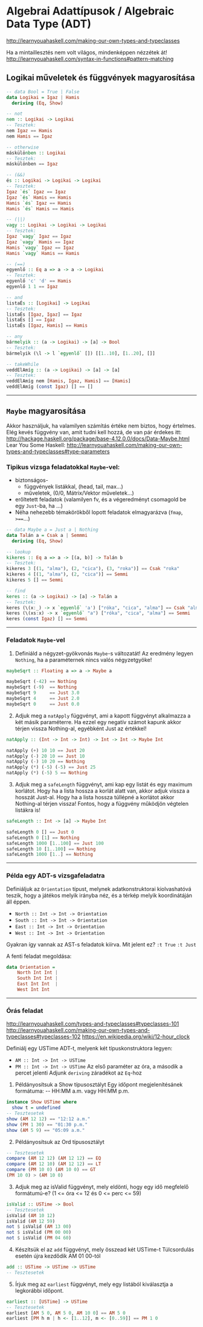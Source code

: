 # Algebrai Adattípusok / Algebraic Data Type (ADT)

http://learnyouahaskell.com/making-our-own-types-and-typeclasses

Ha a mintaillesztés nem volt világos, mindenképpen nézzétek át!
http://learnyouahaskell.com/syntax-in-functions#pattern-matching

## Logikai műveletek és függvények magyarosítása
```Haskell
-- data Bool = True | False
data Logikai = Igaz | Hamis
  deriving (Eq, Show)

-- not
nem :: Logikai -> Logikai
-- Tesztek:
nem Igaz == Hamis
nem Hamis == Igaz

-- otherwise
máskülönben :: Logikai
-- Tesztek:
máskülönben == Igaz

-- (&&)
és :: Logikai -> Logikai -> Logikai
-- Tesztek:
Igaz `és` Igaz == Igaz
Igaz `és` Hamis == Hamis
Hamis `és` Igaz == Hamis
Hamis `és` Hamis == Hamis

-- (||)
vagy :: Logikai -> Logikai -> Logikai
-- Tesztek:
Igaz `vagy` Igaz == Igaz
Igaz `vagy` Hamis == Igaz
Hamis `vagy` Igaz == Igaz
Hamis `vagy` Hamis == Hamis

-- (==)
egyenlő :: Eq a => a -> a -> Logikai
-- Tesztek:
egyenlő 'c' 'd' == Hamis
egyenlő 1 1 == Igaz

-- and
listaÉs :: [Logikai] -> Logikai
-- Tesztek:
listaÉs [Igaz, Igaz] == Igaz
listaÉs [] == Igaz
listaÉs [Igaz, Hamis] == Hamis

-- any
bármelyik :: (a -> Logikai) -> [a] -> Bool
-- Tesztek:
bármelyik (\l -> l `egyenlő` []) [[1..10], [1..20], []]

-- takeWhile
veddElAmíg :: (a -> Logikai) -> [a] -> [a]
-- Tesztek:
veddElAmíg nem [Hamis, Igaz, Hamis] == [Hamis]
veddElAmíg (const Igaz) [] == []
```
---
## `Maybe` magyarosítása
Akkor használjuk, ha valamilyen számítás értéke nem biztos, hogy értelmes.
Elég kevés függvény van, amit tudni kell hozzá, de van pár érdekes itt:
http://hackage.haskell.org/package/base-4.12.0.0/docs/Data-Maybe.html
Lear You Some Haskell:
http://learnyouahaskell.com/making-our-own-types-and-typeclasses#type-parameters

### Tipikus vizsga feladatokkal `Maybe`-vel:
- biztonságos-
	- függvények listákkal, (head, tail, max...)
	- műveletek, (0/0, Mátrix/Vektor műveletek...)
- erőltetett feladatok (valamilyen fv, és a végeredményt csomagold be egy `Just`-ba, ha ...)
- Néha nehezebb témakörökből lopott feladatok elmagyarázva (`fmap`, `>==`...)

```Haskell
-- data Maybe a = Just a | Nothing
data Talán a = Csak a | Semmmi
  deriving (Eq, Show)

-- lookup
kikeres :: Eq a => a -> [(a, b)] -> Talán b
-- Tesztek:
kikeres 3 [(1, "alma"), (2, "cica"), (3, "roka")] == Csak "roka"
kikeres 4 [(1, "alma"), (2, "cica")] == Semmi
kikeres 5 [] == Semmi

-- find
keres :: (a -> Logikai) -> [a] -> Talán a
-- Tesztek:
keres (\(x:_) -> x `egyenlő` 'a') ["róka", "cica", "alma"] == Csak "alma"
keres (\(xs:x) -> x `egyenlő` "a") ["róka", "cica", "alma"] == Semmi
keres (const Igaz) [] == Semmi
```
---
### Feladatok `Maybe`-vel
1. Definiáld a négyzet-gyökvonás `Maybe`-s változatát! 
Az eredmény legyen `Nothing`, ha a paraméternek nincs valós négyzetgyöke!

```haskell
maybeSqrt :: Floating a => a -> Maybe a

maybeSqrt (-42) == Nothing
maybeSqrt (-9)  == Nothing
maybeSqrt 9     == Just 3.0
maybeSqrt 4     == Just 2.0
maybeSqrt 0     == Just 0.0
```

2. Adjuk meg a `natApply` függvényt, ami a kapott függvényt alkalmazza a két másik paraméterre. 
Ha ezzel egy negatív számot kapunk akkor térjen vissza Nothing-al, egyébként Just az értékkel!

```haskell
natApply :: (Int -> Int -> Int) -> Int -> Int -> Maybe Int

natApply (+) 10 10 == Just 20
natApply (-) 20 10 == Just 10
natApply (-) 10 20 == Nothing
natApply (*) (-5) (-5) == Just 25 
natApply (*) (-5) 5 == Nothing 
```

3. Adjuk meg a `safeLength` függvényt, ami kap egy listát és egy maximum korlátot. Hogy ha a lista hossza a korlát alatt van, akkor adjuk vissza a hosszát Just-al. Hogy ha a lista hossza túllépné a korlátot akkor Nothing-al térjen vissza! Fontos, hogy a függvény működjön végtelen listákra is!
```haskell
safeLength :: Int -> [a] -> Maybe Int

safeLength 0 [] == Just 0
safeLength 0 [1] == Nothing
safeLength 1000 [1..100] == Just 100
safeLength 10 [1..100] == Nothing
safeLength 1000 [1..] == Nothing
```
---
### Példa egy ADT-s vizsgafeladatra
Definiáljuk az `Orientation` típust, melynek adatkonstruktorai kiolvashatóvá teszik, hogy a játékos melyik irányba néz, és a térkép melyik koordinátáján áll éppen. 

- `North :: Int -> Int -> Orientation`
- `South :: Int -> Int -> Orientation`
- `East :: Int -> Int -> Orientation`
- `West :: Int -> Int -> Orientation`

Gyakran így vannak az AST-s feladatok kiírva. Mit jelent ez?
`:t True`
`:t Just`

A fenti feladat megoldása:

```Haskell
data Orientation = 
	North Int Int | 
	South Int Int | 
	East Int Int  | 
	West Int Int
```
---
### Órás feladat
http://learnyouahaskell.com/types-and-typeclasses#typeclasses-101
http://learnyouahaskell.com/making-our-own-types-and-typeclasses#typeclasses-102
https://en.wikipedia.org/wiki/12-hour_clock

Definiálj egy USTime ADT-t, melyenk két típuskonstruktora legyen:
- `AM :: Int -> Int -> USTime`
- `PM :: Int -> Int -> USTime`
Az első paraméter az óra, a második a percet jelenti
Adjunk `deriving` záradékot az `Eq`-hoz

1. Példányosítsuk a Show típusosztályt
Egy időpont megjelenítésánek formátuma:
--   HH:MM a.m. vagy HH:MM p.m.
```Haskell
instance Show USTime where
  show t = undefined
-- Tesztesetek
show (AM 12 12) == "12:12 a.m."
show (PM 1 30) == "01:30 p.m."
show (AM 5 9) == "05:09 a.m."
```

2. Példányosítsuk az Ord típusosztályt
```Haskell
-- Tesztesetek
compare (AM 12 12) (AM 12 12) == EQ
compare (AM 12 10) (AM 12 12) == LT
compare (PM 10 0) (AM 10 0) == GT
(PM 10 0) > (AM 10 0)
```

3. Adjuk meg az isValid függvényt, mely eldönti, hogy egy idő megfelelő formátumú-e?
(1 <= óra <= 12 és 0 <= perc <= 59)
```Haskell
isValid :: USTime -> Bool
-- Tesztesetek
isValid (AM 10 12)
isValid (AM 12 59)
not $ isValid (AM 13 00)
not $ isValid (PM 00 00)
not $ isValid (PM 04 60)
```

4. Készítsük el az `add` függvényt, mely összead két USTime-t 
Túlcsordulás esetén újra kezdődik AM 01 00-tól
```Haskell
add :: USTime -> USTime -> USTime
-- Tesztesetek
```

5.  Írjuk meg az `earliest` függvényt, mely egy listából kiválasztja a legkorábbi időpont. 
```Haskell
earliest :: [USTime] -> USTime 
-- Tesztesetek
earliest [AM 5 0, AM 5 0, AM 10 0] == AM 5 0
earliest [PM h m | h <- [1..12], m <- [0..59]] == PM 1 0
```
